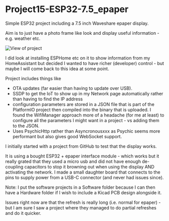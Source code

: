 # Project15-ESP32-7.5_epaper
Simple ESP32 project including a 7.5 inch Waveshare epaper display. 


Aim is to just have a photo frame like look and display useful information - e.g. weather etc.

![View of project](img/waveshare.jpg)

I did look at installing ESPHome etc on it to show information from my HomeAssistant but decided I wanted to have richer (developer) control - but maybe I will come back to this idea at some point.

Project includes things like 
* OTA updates (far easier than having to update over USB). 
* SSDP to get the IoT to show up in my Network page automatically rather than having to find the IP address
* configuration parameters are stored in a JSON file that is part of the PlatformIO project then compiled into the binary that is uploaded. I found the WifiManager approach more of a headache (for me at least) to configure all the parameters I might want in a project - vs adding them to the JSON.
* Uses PsychicHttp rather than Asyncronousxxx as Psychic seems more performant but also gives good WebSocket support.

I initially started with a project from GitHub to test that the display works.

It is using a bought ESP32 + epaper interface module - which works but it really grated that they used a micro usb and did not have enough de-coupling capacitors to stop it browning out when using the display AND activating the network. I made a small daughter board that connects to the pins to supply power from a USB-C connector (and never had issues since).

Note: I put the software projects in a Software folder because I can then have a Hardware folder if I wish to include a Kicad PCB design alongside it.

Issues right now are that the refresh is really long (i.e. normal for epaper) - but I am sure I saw a project where they managed to do partial refreshes and do it quicker.